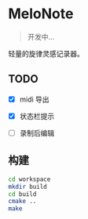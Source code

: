 # MeloNote

> 开发中...

轻量的旋律灵感记录器。

## TODO

- [x] midi 导出
- [x] 状态栏提示
- [ ] 录制后编辑


## 构建

```bash
cd workspace
mkdir build
cd build
cmake ..
make
```
